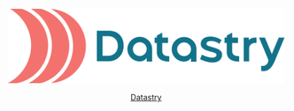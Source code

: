 <p align="center">
  <a target="_blank" href="https://datastry.io/"><img width="500" height="135" src="https://raw.githubusercontent.com/datastryio/press-kit/main/logo%20transparency/ds.png"></a>
</p>
<p align="center"><a href="https:/datastry.io/" target="_blank">Datastry</a></p>